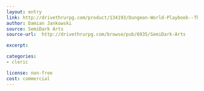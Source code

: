 ```yaml
---
layout: entry
link: http://drivethrurpg.com/product/134193/Dungeon-World-Playbook--The-Prophet
author: Damian Jankowski
source: SemiDark Arts
source-url:  http://drivethrurpg.com/browse/pub/6935/SemiDark-Arts

excerpt:

categories:
- cleric

license: non-free
cost: commercial
---
```

